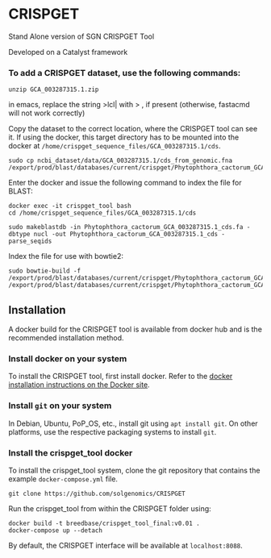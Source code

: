 CRISPGET
====

Stand Alone version of SGN CRISPGET Tool

Developed on a Catalyst framework

### To add a CRISPGET dataset, use the following commands:

```
unzip GCA_003287315.1.zip
```
in emacs, replace the string >lcl| with > , if present
(otherwise, fastacmd will not work correctly)

Copy the dataset to the correct location, where the CRISPGET tool can see it. If using the docker, this target directory has to be mounted into the docker at ```/home/crispget_sequence_files/GCA_003287315.1/cds```.
```
sudo cp ncbi_dataset/data/GCA_003287315.1/cds_from_genomic.fna /export/prod/blast/databases/current/crispget/Phytophthora_cactorum_GCA_003287315.1_cds.fa
```
Enter the docker and issue the following command to index the file for BLAST:
```
docker exec -it crispget_tool bash
cd /home/crispget_sequence_files/GCA_003287315.1/cds

sudo makeblastdb -in Phytophthora_cactorum_GCA_003287315.1_cds.fa -dbtype nucl -out Phytophthora_cactorum_GCA_003287315.1_cds -parse_seqids
```
Index the file for use with bowtie2:
```
sudo bowtie-build -f /export/prod/blast/databases/current/crispget/Phytophthora_cactorum_GCA_003287315.1_cds.fa /export/prod/blast/databases/current/crispget/Phytophthora_cactorum_GCA_003287315.1_cds
```

## Installation

A docker build for the CRISPGET tool is available from docker hub and is the recommended installation method.

### Install docker on your system

To install the CRISPGET tool, first install docker. Refer to the [docker installation instructions on the Docker site](https://docs.docker.com/get-docker/). 

### Install ```git``` on your system

In Debian, Ubuntu, PoP_OS, etc., install git using ``` apt install git ```. On other platforms, use the respective packaging systems to install ```git```.

### Install the crispget_tool docker

To install the crispget_tool system, clone the git repository that contains the example ```docker-compose.yml``` file.
```
git clone https://github.com/solgenomics/CRISPGET
```
Run the crispget_tool from within the CRISPGET folder using:
```
docker build -t breedbase/crispget_tool_final:v0.01 .
docker-compose up --detach
```

By default, the CRISPGET interface will be available at ```localhost:8088```.
